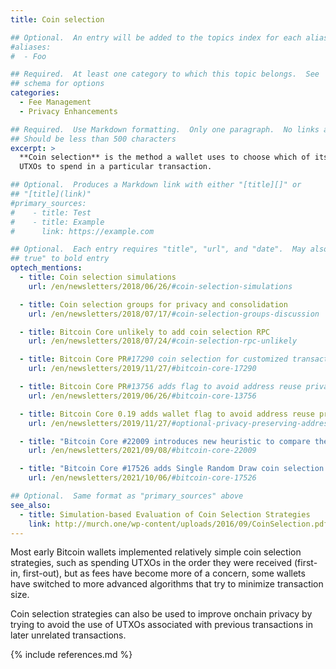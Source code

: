 ```yaml
---
title: Coin selection

## Optional.  An entry will be added to the topics index for each alias
#aliases:
#  - Foo

## Required.  At least one category to which this topic belongs.  See
## schema for options
categories:
  - Fee Management
  - Privacy Enhancements

## Required.  Use Markdown formatting.  Only one paragraph.  No links allowed.
## Should be less than 500 characters
excerpt: >
  **Coin selection** is the method a wallet uses to choose which of its
  UTXOs to spend in a particular transaction.

## Optional.  Produces a Markdown link with either "[title][]" or
## "[title](link)"
#primary_sources:
#    - title: Test
#    - title: Example
#      link: https://example.com

## Optional.  Each entry requires "title", "url", and "date".  May also use "feature:
## true" to bold entry
optech_mentions:
  - title: Coin selection simulations
    url: /en/newsletters/2018/06/26/#coin-selection-simulations

  - title: Coin selection groups for privacy and consolidation
    url: /en/newsletters/2018/07/17/#coin-selection-groups-discussion

  - title: Bitcoin Core unlikely to add coin selection RPC
    url: /en/newsletters/2018/07/24/#coin-selection-rpc-unlikely

  - title: Bitcoin Core PR#17290 coin selection for customized transactions
    url: /en/newsletters/2019/11/27/#bitcoin-core-17290

  - title: Bitcoin Core PR#13756 adds flag to avoid address reuse privacy loss
    url: /en/newsletters/2019/06/26/#bitcoin-core-13756

  - title: Bitcoin Core 0.19 adds wallet flag to avoid address reuse privacy loss
    url: /en/newsletters/2019/11/27/#optional-privacy-preserving-address-management

  - title: "Bitcoin Core #22009 introduces new heuristic to compare the effectiveness of coin selection results"
    url: /en/newsletters/2021/09/08/#bitcoin-core-22009

  - title: "Bitcoin Core #17526 adds Single Random Draw coin selection algorithm"
    url: /en/newsletters/2021/10/06/#bitcoin-core-17526

## Optional.  Same format as "primary_sources" above
see_also:
  - title: Simulation-based Evaluation of Coin Selection Strategies
    link: http://murch.one/wp-content/uploads/2016/09/CoinSelection.pdf
---
```

Most early Bitcoin wallets implemented relatively simple coin
selection strategies, such as spending UTXOs in the order they were
received (first-in, first-out), but as fees have become more of a
concern, some wallets have switched to more advanced algorithms that
try to minimize transaction size.

Coin selection strategies can also be used to improve onchain privacy
by trying to avoid the use of UTXOs associated with previous
transactions in later unrelated transactions.

{% include references.md %}
